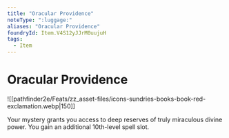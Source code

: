 ```yaml
---
title: "Oracular Providence"
noteType: ":luggage:"
aliases: "Oracular Providence"
foundryId: Item.V4S12yJJrM0uujuH
tags:
  - Item
---
```


# Oracular Providence
![[pathfinder2e/Feats/zz_asset-files/icons-sundries-books-book-red-exclamation.webp|150]]

Your mystery grants you access to deep reserves of truly miraculous divine power. You gain an additional 10th-level spell slot.
